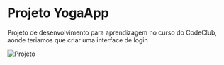 # Projeto YogaApp 
Projeto de desenvolvimento para aprendizagem no curso do CodeClub, aonde teriamos que criar uma interface de login 

![Projeto](https://user-images.githubusercontent.com/87347314/139616627-81367c66-7959-4f72-829e-355929e26d72.png)
